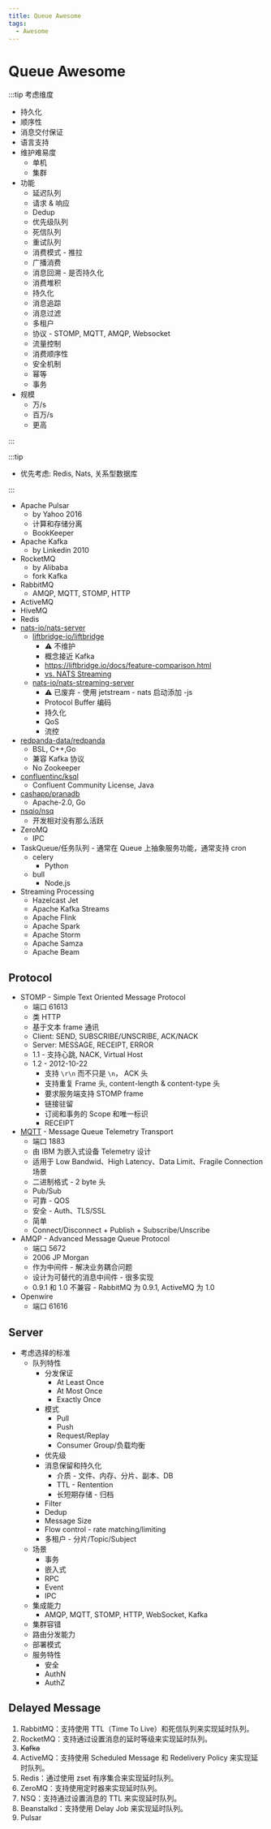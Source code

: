 ```yaml
---
title: Queue Awesome
tags:
  - Awesome
---
```


# Queue Awesome

:::tip 考虑维度

- 持久化
- 顺序性
- 消息交付保证
- 语言支持
- 维护难易度
  - 单机
  - 集群
- 功能
  - 延迟队列
  - 请求 & 响应
  - Dedup
  - 优先级队列
  - 死信队列
  - 重试队列
  - 消费模式 - 推拉
  - 广播消费
  - 消息回溯 - 是否持久化
  - 消费堆积
  - 持久化
  - 消息追踪
  - 消息过滤
  - 多租户
  - 协议 - STOMP, MQTT, AMQP, Websocket
  - 流量控制
  - 消费顺序性
  - 安全机制
  - 幂等
  - 事务
- 规模
  - 万/s
  - 百万/s
  - 更高

:::

:::tip

- 优先考虑: Redis, Nats, 关系型数据库

:::

- Apache Pulsar
  - by Yahoo 2016
  - 计算和存储分离
  - BookKeeper
- Apache Kafka
  - by Linkedin 2010
- RocketMQ
  - by Alibaba
  - fork Kafka
- RabbitMQ
  - AMQP, MQTT, STOMP, HTTP
- ActiveMQ
- HiveMQ
- Redis
- [nats-io/nats-server](./nats/README.md)
  - [liftbridge-io/liftbridge](https://github.com/liftbridge-io/liftbridge)
    - ⚠️ 不维护
    - 概念接近 Kafka
    - https://liftbridge.io/docs/feature-comparison.html
    - [vs. NATS Streaming](https://liftbridge.io/docs/feature-comparison.html)
  - [nats-io/nats-streaming-server](https://github.com/nats-io/nats-streaming-server)
    - ⚠️ 已废弃 - 使用 jetstream - nats 启动添加 -js
    - Protocol Buffer 编码
    - 持久化
    - QoS
    - 流控
- [redpanda-data/redpanda](https://github.com/redpanda-data/redpanda)
  - BSL, C++,Go
  - 兼容 Kafka 协议
  - No Zookeeper
- [confluentinc/ksql](https://github.com/confluentinc/ksql)
  - Confluent Community License, Java
- [cashapp/pranadb](https://github.com/cashapp/pranadb)
  - Apache-2.0, Go
- [nsqio/nsq](https://github.com/nsqio/nsq)
  - 开发相对没有那么活跃
- ZeroMQ
  - IPC
- TaskQueue/任务队列 - 通常在 Queue 上抽象服务功能，通常支持 cron
  - celery
    - Python
  - bull
    - Node.js
- Streaming Processing
  - Hazelcast Jet
  - Apache Kafka Streams
  - Apache Flink
  - Apache Spark
  - Apache Storm
  - Apache Samza
  - Apache Beam

## Protocol

- STOMP - Simple Text Oriented Message Protocol
  - 端口 61613
  - 类 HTTP
  - 基于文本 frame 通讯
  - Client: SEND, SUBSCRIBE/UNSCRIBE, ACK/NACK
  - Server: MESSAGE, RECEIPT, ERROR
  - 1.1 - 支持心跳, NACK, Virtual Host
  - 1.2 - 2012-10-22
    - 支持 `\r\n` 而不只是 `\n`， ACK 头
    - 支持重复 Frame 头, content-length & content-type 头
    - 要求服务端支持 STOMP frame
    - 链接驻留
    - 订阅和事务的 Scope 和唯一标识
    - RECEIPT
- [MQTT](./mqtt.md) - Message Queue Telemetry Transport
  - 端口 1883
  - 由 IBM 为嵌入式设备 Telemetry 设计
  - 适用于 Low Bandwid、High Latency、Data Limit、Fragile Connection 场景
  - 二进制格式 - 2 byte 头
  - Pub/Sub
  - 可靠 - QOS
  - 安全 - Auth、TLS/SSL
  - 简单
  - Connect/Disconnect + Publish + Subscribe/Unscribe
- AMQP - Advanced Message Queue Protocol
  - 端口 5672
  - 2006 JP Morgan
  - 作为中间件 - 解决业务耦合问题
  - 设计为可替代的消息中间件 - 很多实现
  - 0.9.1 和 1.0 不兼容 - RabbitMQ 为 0.9.1, ActiveMQ 为 1.0
- Openwire
  - 端口 61616

## Server

- 考虑选择的标准
  - 队列特性
    - 分发保证
      - At Least Once
      - At Most Once
      - Exactly Once
    - 模式
      - Pull
      - Push
      - Request/Replay
      - Consumer Group/负载均衡
    - 优先级
    - 消息保留和持久化
      - 介质 - 文件、内存、分片、副本、DB
      - TTL - Rentention
      - 长短期存储 - 归档
    - Filter
    - Dedup
    - Message Size
    - Flow control - rate matching/limiting
    - 多租户 - 分片/Topic/Subject
  - 场景
    - 事务
    - 嵌入式
    - RPC
    - Event
    - IPC
  - 集成能力
    - AMQP, MQTT, STOMP, HTTP, WebSocket, Kafka
  - 集群容错
  - 路由分发能力
  - 部署模式
  - 服务特性
    - 安全
    - AuthN
    - AuthZ

## Delayed Message

1. RabbitMQ：支持使用 TTL（Time To Live）和死信队列来实现延时队列。
2. RocketMQ：支持通过设置消息的延时等级来实现延时队列。
3. ~~Kafka~~
4. ActiveMQ：支持使用 Scheduled Message 和 Redelivery Policy 来实现延时队列。
5. Redis：通过使用 zset 有序集合来实现延时队列。
6. ZeroMQ：支持使用定时器来实现延时队列。
7. NSQ：支持通过设置消息的 TTL 来实现延时队列。
8. Beanstalkd：支持使用 Delay Job 来实现延时队列。
9. Pulsar
